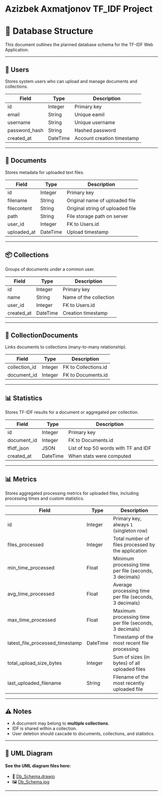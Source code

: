 # Azizbek Axmatjonov TF_IDF Project
# 🧱 Database Structure

This document outlines the planned database schema for the TF-IDF Web Application.

---

## 👤 Users
Stores system users who can upload and manage documents and collections.

| Field         | Type     | Description                     |
|---------------|----------|---------------------------------|
| id            | Integer  | Primary key                     |
| email         | String   | Unique eamil                    |
| username      | String   | Unique username                 |
| password_hash | String   | Hashed password                 |
| created_at    | DateTime | Account creation timestamp      |

---

## 📄 Documents
Stores metadata for uploaded text files.

| Field      | Type     | Description                        |
|------------|----------|------------------------------------|
| id         | Integer  | Primary key                        |
| filename   | String   | Original name of uploaded file     |
| filecontent| String   | Original string of uploaded file   |
| path       | String   | File storage path on server        |
| user_id    | Integer  | FK to Users.id                     |
| uploaded_at| DateTime | Upload timestamp                   |

---

## 📦 Collections
Groups of documents under a common user.

| Field      | Type     | Description                        |
|------------|----------|------------------------------------|
| id         | Integer  | Primary key                        |
| name       | String   | Name of the collection             |
| user_id    | Integer  | FK to Users.id                     |
| created_at | DateTime | Creation timestamp                 |

---

## 🔗 CollectionDocuments
Links documents to collections (many-to-many relationship).

| Field         | Type    | Description                        |
|---------------|---------|------------------------------------|
| collection_id | Integer | FK to Collections.id               |
| document_id   | Integer | FK to Documents.id                 |

---

## 📊 Statistics
Stores TF-IDF results for a document or aggregated per collection.

| Field         | Type     | Description                           |
|---------------|----------|---------------------------------------|
| id            | Integer  | Primary key                           |
| document_id   | Integer  | FK to Documents.id                    |
| tfidf_json    | JSON     | List of top 50 words with TF and IDF  |
| created_at    | DateTime | When stats were computed              |

---

## 📊 Metrics  
Stores aggregated processing metrics for uploaded files, including processing times and custom statistics.

| Field                        | Type     | Description                                              |
|------------------------------|----------|----------------------------------------------------------|
| id                           | Integer  | Primary key, always `1` (singleton row)                   |
| files_processed              | Integer  | Total number of files processed by the application        |
| min_time_processed          | Float    | Minimum processing time per file (seconds, 3 decimals)    |
| avg_time_processed          | Float    | Average processing time per file (seconds, 3 decimals)    |
| max_time_processed          | Float    | Maximum processing time per file (seconds, 3 decimals)    |
| latest_file_processed_timestamp | DateTime | Timestamp of the most recent file processing               |
| total_upload_size_bytes     | Integer  | Sum of sizes (in bytes) of all uploaded files             |
| last_uploaded_filename      | String   | Filename of the most recently uploaded file               |

---



## ⚠️ Notes
- A document may belong to **multiple collections**.
- IDF is shared within a collection.
- User deletion should cascade to documents, collections, and statistics.

---

## 📁 UML Diagram
#### See the UML diagram files here:  
- 📁 [Db_Schema.drawio](./TF-IDF/db_schema/Db_Schema.drawio)  
- 🖼️ [Db_Schema.jpg](./TF-IDF/db_schema/Db_Schema.jpg)  


---